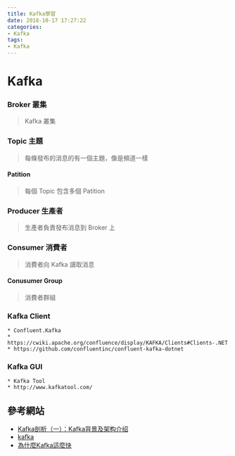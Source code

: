 ```yaml
---
title: Kafka學習
date: 2018-10-17 17:27:22
categories:
- Kafka
tags:
- Kafka
---
```

# Kafka

  ### Broker 叢集
> Kafka 叢集
  ### Topic 主題
> 每條發布的消息的有一個主題，像是頻道一樣
  #### Patition 
> 每個 Topic 包含多個 Patition
  ### Producer 生產者
> 生產者負責發布消息到 Broker 上
  ### Consumer 消費者
> 消費者向 Kafka 讀取消息
  #### Conusumer Group
> 消費者群組

### Kafka Client

    * Confluent.Kafka
    * https://cwiki.apache.org/confluence/display/KAFKA/Clients#Clients-.NET
    * https://github.com/confluentinc/confluent-kafka-dotnet

### Kafka GUI

    * Kafka Tool
    * http://www.kafkatool.com/

## 參考網站

* [Kafka剖析（一）：Kafka背景及架构介绍](http://www.infoq.com/cn/articles/kafka-analysis-part-1)
* [kafka](http://kafka.apache.org/intro)
* [為什麼Kafka這麼快](https://read01.com/Dx7n63.html#.W02zFtIzaUk)